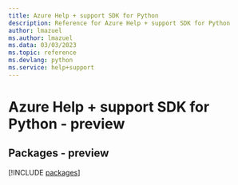 ```yaml
---
title: Azure Help + support SDK for Python
description: Reference for Azure Help + support SDK for Python
author: lmazuel
ms.author: lmazuel
ms.data: 03/03/2023
ms.topic: reference
ms.devlang: python
ms.service: help+support
---
```

# Azure Help + support SDK for Python - preview
## Packages - preview
[!INCLUDE [packages](help-+-support-index.md)]